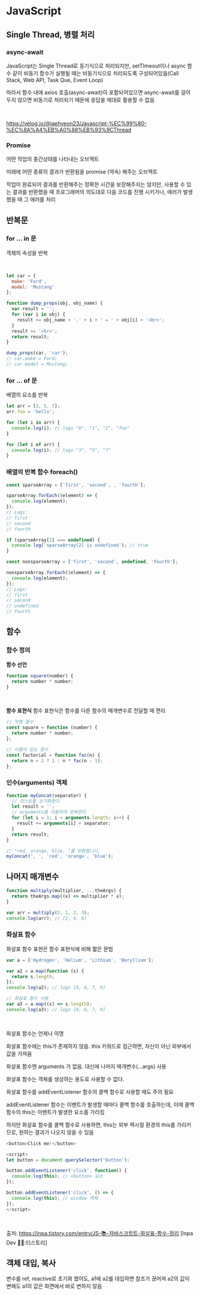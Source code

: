 # JavaScript

## Single Thread, 병렬 처리

### async-await

JavaScript는 Single Thread로 동기식으로 처리되지만, setTImeout이나 async 함수 같이 비동기 함수가 실행될 때는 비동기식으로 처리되도록 구성되어있음(Call Stack, Web API, Task Que, Event Loop)

따라서 함수 내에 axios 호출(async-await)이 포함되어있으면 async-await를 걸어두지 않으면 비동기로 처리되기 때문에 응답을 제대로 활용할 수 없음

<br>

https://velog.io/@jaehyeon23/Javascript-%EC%99%80-%EC%8A%A4%EB%A0%88%EB%93%9CThread

### Promise

어떤 작업의 중간상태를 나타내는 오브젝트

미래에 어떤 종류의 결과가 반환됨을 promise (약속) 해주는 오브젝트

작업이 완료되어 결과를 반환해주는 정확한 시간을 보장해주지는 않지만, 사용할 수 있는 결과를 반환했을 때 프로그래머의 의도대로 다음 코드를 진행 시키거나, 에러가 발생했을 때 그 에러를 처리

## 반복문

### for ... in 문

객체의 속성을 반복

<br>

```javascript
let car = {
  make: 'Ford',
  model: 'Mustang'
};

function dump_props(obj, obj_name) {
  var result = '';
  for (var i in obj) {
    result += obj_name + '.' + i + ' = ' + obj[i] + '<br>';
  }
  result += '<hr>';
  return result;
}

dump_props(car, 'car');
// car.make = Ford;
// car.model = Mustang;
```

### for ... of 문

배열의 요소를 반복

```javascript
let arr = [3, 5, 7];
arr.foo = 'hello';

for (let i in arr) {
  console.log(i); // logs "0", "1", "2", "foo"
}

for (let i of arr) {
  console.log(i); // logs "3", "5", "7"
}
```

### 배열의 반복 함수 foreach()

```javascript
const sparseArray = ['first', 'second', , 'fourth'];

sparseArray.forEach((element) => {
  console.log(element);
});
// Logs:
// first
// second
// fourth

if (sparseArray[2] === undefined) {
  console.log('sparseArray[2] is undefined'); // true
}

const nonsparseArray = ['first', 'second', undefined, 'fourth'];

nonsparseArray.forEach((element) => {
  console.log(element);
});
// Logs:
// first
// second
// undefined
// fourth
```

## 함수

### 함수 정의

<strong>함수 선언</strong>

```javascript
function square(number) {
  return number * number;
}
```

<br>

<strong>함수 표현식</strong>
함수 표현식은 함수를 다른 함수의 매개변수로 전달할 때 편리

```javascript
// 익명 함수
const square = function (number) {
  return number * number;
};

// 이름이 있는 함수
const factorial = function fac(n) {
  return n < 2 ? 1 : n * fac(n - 1);
};
```

### 인수(arguments) 객체

```javascript
function myConcat(separator) {
  // 리스트를 초기화한다
  let result = '';
  // arguments를 이용하여 반복한다
  for (let i = 1; i < arguments.length; i++) {
    result += arguments[i] + separator;
  }
  return result;
}

// "red, orange, blue, "를 반환합니다.
myConcat(', ', 'red', 'orange', 'blue');
```

## 나머지 매개변수

```javascript
function multiply(multiplier, ...theArgs) {
  return theArgs.map((x) => multiplier * x);
}

var arr = multiply(2, 1, 2, 3);
console.log(arr); // [2, 4, 6]
```

### 화살표 함수

화살표 함수 표현은 함수 표현식에 비해 짧은 문법

```javascript
var a = ['Hydrogen', 'Helium', 'Lithium', 'Beryllium'];

var a2 = a.map(function (s) {
  return s.length;
});
console.log(a2); // logs [8, 6, 7, 9]

// 화살표 함수 사용
var a3 = a.map((s) => s.length);
console.log(a3); // logs [8, 6, 7, 9]
```

<br>

화살표 함수는 언제나 익명

화살표 함수에는 this가 존재하지 않음. this 키워드로 접근하면, 자신이 아닌 외부에서 값을 가져옴

화살표 함수엔 arguments 가 없음. 대신에 나머지 매개변수(...args) 사용

화살표 함수는 객체를 생성하는 용도로 사용할 수 없다.

화살표 함수를 addEventListener 함수의 콜백 함수로 사용할 때도 주의 필요

addEventListener 함수는 이벤트가 발생할 때마다 콜백 함수를 호출하는데, 이때 콜백 함수의 this는 이벤트가 발생한 요소를 가리킴

하지만 화살표 함수를 콜백 함수로 사용하면, this는 외부 렉시컬 환경의 this를 가리키므로, 원하는 결과가 나오지 않을 수 있음

```javascript
<button>Click me!</button>

<script>
let button = document.querySelector('button');

button.addEventListener('click', function() {
  console.log(this); // <button> 요소
});

button.addEventListener('click', () => {
  console.log(this); // window 객체
});
</script>
```

<br>

출처: https://inpa.tistory.com/entry/JS-📚-자바스크립트-화살표-함수-정리 [Inpa Dev 👨‍💻:티스토리]

## 객체 대입, 복사

변수를 ref, reactive로 초기화 했어도, a1에 a2를 대입하면 참조가 끊어져 a2의 값이 변해도 a1의 값은 화면에서 바로 변하지 않음
